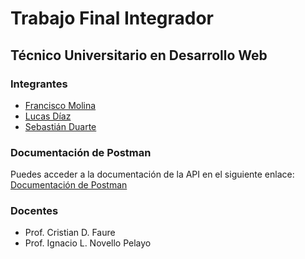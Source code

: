 # Trabajo Final Integrador
## Técnico Universitario en Desarrollo Web

### Integrantes
- [Francisco Molina](https://github.com/fmolinadev)  
- [Lucas Díaz](https://github.com/lmd-git)  
- [Sebastián Duarte](https://github.com/SebastianDte)  

### Documentación de Postman
Puedes acceder a la documentación de la API en el siguiente enlace:  
[Documentación de Postman](https://documenter.getpostman.com/view/38737734/2sAXxS6W7B)

### Docentes
- Prof. Cristian D. Faure  
- Prof. Ignacio L. Novello Pelayo  

